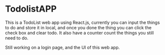 # TodolistAPP

This is a TodoList web app using React.js, currently you can input the things to do and store it in local, and once you done the thing you can click the check box and clear todo. It also have a counter count the things you still need to do.

Still working on a login page, and the UI of this web app.
